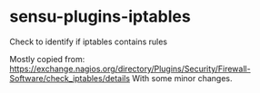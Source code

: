 # sensu-plugins-iptables
Check to identify if iptables contains rules

Mostly copied from: https://exchange.nagios.org/directory/Plugins/Security/Firewall-Software/check_iptables/details
With some minor changes.
